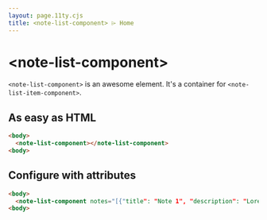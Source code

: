 ```yaml
---
layout: page.11ty.cjs
title: <note-list-component> ⌲ Home
---
```


# &lt;note-list-component>

`<note-list-component>` is an awesome element. It's a container for `<note-list-item-component>`.

## As easy as HTML


```html
<body>
  <note-list-component></note-list-component>
<body>
```

## Configure with attributes

```html
<body>
  <note-list-component notes="[{"title": "Note 1", "description": "Loren Ipsum"}]"></note-list-component>
<body>
```
